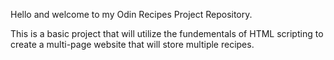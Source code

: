 Hello and welcome to my Odin Recipes Project Repository.

This is a basic project that will utilize the fundementals of HTML scripting to create a multi-page website that will store multiple recipes.